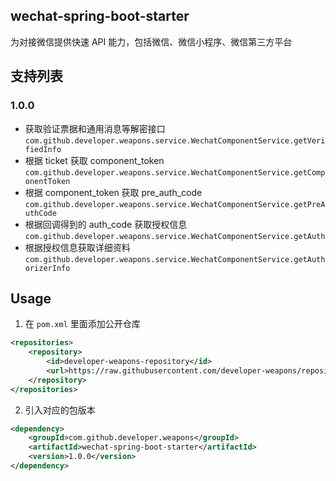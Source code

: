## wechat-spring-boot-starter
为对接微信提供快速 API 能力，包括微信、微信小程序、微信第三方平台

## 支持列表

### 1.0.0
- 获取验证票据和通用消息等解密接口
`com.github.developer.weapons.service.WechatComponentService.getVerifiedInfo`
- 根据 ticket 获取 component_token
`com.github.developer.weapons.service.WechatComponentService.getComponentToken`
- 根据 component_token 获取 pre_auth_code
`com.github.developer.weapons.service.WechatComponentService.getPreAuthCode`
- 根据回调得到的 auth_code 获取授权信息
`com.github.developer.weapons.service.WechatComponentService.getAuth`
- 根据授权信息获取详细资料
`com.github.developer.weapons.service.WechatComponentService.getAuthorizerInfo`

## Usage
1. 在 `pom.xml` 里面添加公开仓库
```xml
<repositories>
    <repository>
        <id>developer-weapons-repository</id>
        <url>https://raw.githubusercontent.com/developer-weapons/repository/master</url>
    </repository>
</repositories>
```
2. 引入对应的包版本
```xml
<dependency>
    <groupId>com.github.developer.weapons</groupId>
    <artifactId>wechat-spring-boot-starter</artifactId>
    <version>1.0.0</version>
</dependency>
```